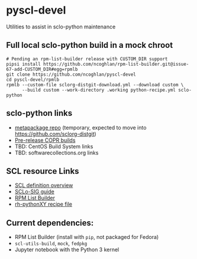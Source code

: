 # pyscl-devel
Utilities to assist in sclo-python maintenance

## Full local sclo-python build in a mock chroot

    # Pending an rpm-list-builder release with CUSTOM_DIR support
    pipsi install https://github.com/ncoghlan/rpm-list-builder.git@issue-67-add-CUSTOM_DIR#egg=rpmlb
    git clone https://github.com/ncoghlan/pyscl-devel
    cd pyscl-devel/rpmlb
    rpmlb --custom-file sclorg-distgit-download.yml --download custom \
          --build custom --work-directory .working python-recipe.yml sclo-python

## sclo-python links

- [metapackage repo](https://github.com/ncoghlan/sclo-python/) (temporary, expected to move into https://github.com/sclorg-distgit)
- [Pre-release COPR builds](https://copr.fedorainfracloud.org/coprs/ncoghlan/sclo-python-preview/)
- TBD: CentOS Build System links
- TBD: softwarecollections.org links

## SCL resource Links

- [SCL definition overview](https://www.softwarecollections.org/en/docs/guide/#Creating_Your_Own_Software_Collections)
- [SCLo-SIG guide](https://wiki.centos.org/SpecialInterestGroup/SCLo#head-b408f06ad89fd3a67686f755eafac7ce310ee081)
- [RPM List Builder](https://github.com/sclorg/rpm-list-builder)
- [rh-pythonXY recipe file](https://github.com/sclorg/rhscl-rebuild-recipes/blob/master/python.yml)


## Current dependencies:

- RPM List Builder (install with `pip`, not packaged for Fedora)
- `scl-utils-build`, `mock`, `fedpkg`
- Jupyter notebook with the Python 3 kernel
